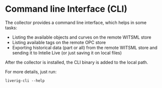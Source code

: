 # Command line Interface (CLI)

The collector provides a command line interface, which helps in some tasks:

* Listing the available objects and curves on the remote WITSML store
* Listing available tags on the remote OPC store
* Exporting historical data (part or all) from the remote WITSML store and sending it to Intelie Live (or just saving it on local files)

After the collector is installed, the CLI binary is added to the local path.

For more details, just run:

```
liverig-cli --help
```
